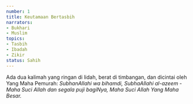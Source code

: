```yaml
---
number: 1
title: Keutamaan Bertasbih
narrators:
- Bukhari
- Muslim
topics:
- Tasbih
- Ibadah
- Zikir
status: Sahih
---
```


Ada dua kalimah yang ringan di lidah, berat di timbangan, dan dicintai oleh Yang Maha Pemurah: *SubhanAllahi wa bihamdi, SubhaAllahi al-azeem* - *Maha Suci Allah dan segala puji bagiNya, Maha Suci Allah Yang Maha Besar.*
